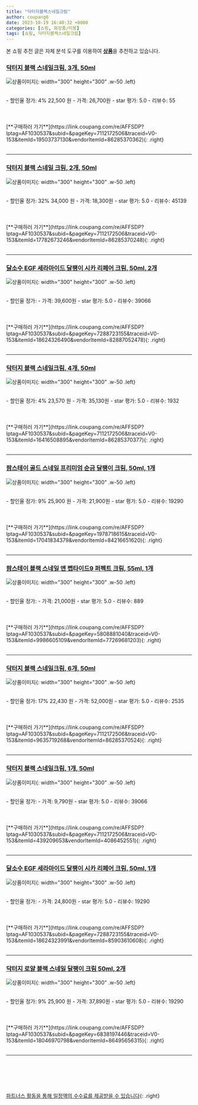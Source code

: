 ```yaml
---
title: "닥터지블랙스네일크림"
author: coupang6
date: 2023-10-19 16:40:32 +0800
categories: [쇼핑, 화장품/미용]
tags: [쇼핑, 닥터지블랙스네일크림]
---
```


본 쇼핑 추천 글은 자체 분석 도구를 이용하여 [**상품**](https://link.coupang.com/a/bao1ui)을 추천하고 있습니다.

### [닥터지 블랙 스네일크림, 3개, 50ml](https://link.coupang.com/re/AFFSDP?lptag=AF1030537&subid=&pageKey=7112172506&traceid=V0-153&itemId=19503737130&vendorItemId=86285370362)

![상품이미지](https://thumbnail9.coupangcdn.com/thumbnails/remote/230x230ex/image/retail/images/40fc048a-78fe-4d61-85b1-cc48d878ba0f6545159969151950245.png){: width="300" height="300" .w-50 .left}


<br>
- 할인율 정가: 4%  22,500   원
- 가격: 26,700원
- star 평가: 5.0
- 리뷰수: 55
<br>
<br>
<br>
<br>
[**구매하러 가기**](https://link.coupang.com/re/AFFSDP?lptag=AF1030537&subid=&pageKey=7112172506&traceid=V0-153&itemId=19503737130&vendorItemId=86285370362){: .right}
<br>
<br>

---

### [닥터지 블랙 스네일 크림, 2개, 50ml](https://link.coupang.com/re/AFFSDP?lptag=AF1030537&subid=&pageKey=7112172506&traceid=V0-153&itemId=17782673246&vendorItemId=86285370248)

![상품이미지](https://thumbnail6.coupangcdn.com/thumbnails/remote/230x230ex/image/retail/images/d0314271-7150-4d5b-b831-602a9f1ae4f38963328785700177971.png){: width="300" height="300" .w-50 .left}


<br>
- 할인율 정가: 32%  34,000   원
- 가격: 18,300원
- star 평가: 5.0
- 리뷰수: 45139
<br>
<br>
<br>
<br>
[**구매하러 가기**](https://link.coupang.com/re/AFFSDP?lptag=AF1030537&subid=&pageKey=7112172506&traceid=V0-153&itemId=17782673246&vendorItemId=86285370248){: .right}
<br>
<br>

---

### [달소수 EGF 세라마이드 달팽이 시카 리페어 크림, 50ml, 2개](https://link.coupang.com/re/AFFSDP?lptag=AF1030537&subid=&pageKey=7288723155&traceid=V0-153&itemId=18624326490&vendorItemId=82887052478)

![상품이미지](https://thumbnail8.coupangcdn.com/thumbnails/remote/230x230ex/image/vendor_inventory/cc73/8776af876ea137028e2f1530ee16ea43f87f2929ff6d9a3df5d6896667c4.jpg){: width="300" height="300" .w-50 .left}


<br>
- 할인율 정가: 
- 가격: 39,600원
- star 평가: 5.0
- 리뷰수: 39066
<br>
<br>
<br>
<br>
[**구매하러 가기**](https://link.coupang.com/re/AFFSDP?lptag=AF1030537&subid=&pageKey=7288723155&traceid=V0-153&itemId=18624326490&vendorItemId=82887052478){: .right}
<br>
<br>

---

### [닥터지 블랙 스네일크림, 4개, 50ml](https://link.coupang.com/re/AFFSDP?lptag=AF1030537&subid=&pageKey=7112172506&traceid=V0-153&itemId=16416508895&vendorItemId=86285370377)

![상품이미지](https://thumbnail10.coupangcdn.com/thumbnails/remote/230x230ex/image/retail/images/8f0d4cb9-7fba-45b8-8bbb-5022a13796ce4628401607876960725.png){: width="300" height="300" .w-50 .left}


<br>
- 할인율 정가: 4%  23,570   원
- 가격: 35,130원
- star 평가: 5.0
- 리뷰수: 1932
<br>
<br>
<br>
<br>
[**구매하러 가기**](https://link.coupang.com/re/AFFSDP?lptag=AF1030537&subid=&pageKey=7112172506&traceid=V0-153&itemId=16416508895&vendorItemId=86285370377){: .right}
<br>
<br>

---

### [팜스테이 골드 스네일 프리미엄 순금 달팽이 크림, 50ml, 1개](https://link.coupang.com/re/AFFSDP?lptag=AF1030537&subid=&pageKey=1978718615&traceid=V0-153&itemId=17041834379&vendorItemId=84216651620)

![상품이미지](https://thumbnail10.coupangcdn.com/thumbnails/remote/230x230ex/image/vendor_inventory/175d/d1e5cafb89e1ece1bb5811616f994699f486da0f0d53c86406fba6629971.jpg){: width="300" height="300" .w-50 .left}


<br>
- 할인율 정가: 9%  25,900   원
- 가격: 21,900원
- star 평가: 5.0
- 리뷰수: 19290
<br>
<br>
<br>
<br>
[**구매하러 가기**](https://link.coupang.com/re/AFFSDP?lptag=AF1030537&subid=&pageKey=1978718615&traceid=V0-153&itemId=17041834379&vendorItemId=84216651620){: .right}
<br>
<br>

---

### [팜스테이 블랙 스네일 앤 펩타이드9 퍼펙트 크림, 55ml, 1개](https://link.coupang.com/re/AFFSDP?lptag=AF1030537&subid=&pageKey=5808881040&traceid=V0-153&itemId=9986605109&vendorItemId=77269681203)

![상품이미지](https://thumbnail7.coupangcdn.com/thumbnails/remote/230x230ex/image/rs_quotation_api/mbomqnmq/89f5b1f8df72468aaf6febd17e59407d.jpg){: width="300" height="300" .w-50 .left}


<br>
- 할인율 정가: 
- 가격: 21,000원
- star 평가: 5.0
- 리뷰수: 889
<br>
<br>
<br>
<br>
[**구매하러 가기**](https://link.coupang.com/re/AFFSDP?lptag=AF1030537&subid=&pageKey=5808881040&traceid=V0-153&itemId=9986605109&vendorItemId=77269681203){: .right}
<br>
<br>

---

### [닥터지 블랙 스네일크림, 6개, 50ml](https://link.coupang.com/re/AFFSDP?lptag=AF1030537&subid=&pageKey=7112172506&traceid=V0-153&itemId=9635719268&vendorItemId=86285370524)

![상품이미지](https://thumbnail9.coupangcdn.com/thumbnails/remote/230x230ex/image/retail/images/6ffeef56-340f-4da3-97d6-e0196742f24a2815399788146053892.png){: width="300" height="300" .w-50 .left}


<br>
- 할인율 정가: 17%  22,430   원
- 가격: 52,000원
- star 평가: 5.0
- 리뷰수: 2535
<br>
<br>
<br>
<br>
[**구매하러 가기**](https://link.coupang.com/re/AFFSDP?lptag=AF1030537&subid=&pageKey=7112172506&traceid=V0-153&itemId=9635719268&vendorItemId=86285370524){: .right}
<br>
<br>

---

### [닥터지 블랙 스네일크림, 1개, 50ml](https://link.coupang.com/re/AFFSDP?lptag=AF1030537&subid=&pageKey=7112172506&traceid=V0-153&itemId=439209653&vendorItemId=4086452551)

![상품이미지](https://thumbnail6.coupangcdn.com/thumbnails/remote/230x230ex/image/product/image/vendoritem/2018/11/21/4086452551/1fab76b6-8afb-464b-8add-1e485bbac483.jpg){: width="300" height="300" .w-50 .left}


<br>
- 할인율 정가: 
- 가격: 9,790원
- star 평가: 5.0
- 리뷰수: 39066
<br>
<br>
<br>
<br>
[**구매하러 가기**](https://link.coupang.com/re/AFFSDP?lptag=AF1030537&subid=&pageKey=7112172506&traceid=V0-153&itemId=439209653&vendorItemId=4086452551){: .right}
<br>
<br>

---

### [달소수 EGF 세라마이드 달팽이 시카 리페어 크림, 50ml, 1개](https://link.coupang.com/re/AFFSDP?lptag=AF1030537&subid=&pageKey=7288723155&traceid=V0-153&itemId=18624323991&vendorItemId=85903610608)

![상품이미지](https://thumbnail9.coupangcdn.com/thumbnails/remote/230x230ex/image/vendor_inventory/dd2e/5f447110f103c84127a3dc04245da9003261f386ae39e80ea988675cd8b6.jpg){: width="300" height="300" .w-50 .left}


<br>
- 할인율 정가: 
- 가격: 24,800원
- star 평가: 5.0
- 리뷰수: 19290
<br>
<br>
<br>
<br>
[**구매하러 가기**](https://link.coupang.com/re/AFFSDP?lptag=AF1030537&subid=&pageKey=7288723155&traceid=V0-153&itemId=18624323991&vendorItemId=85903610608){: .right}
<br>
<br>

---

### [닥터지 로얄 블랙 스네일 달팽이 크림 50ml, 2개](https://link.coupang.com/re/AFFSDP?lptag=AF1030537&subid=&pageKey=6838197446&traceid=V0-153&itemId=18046970798&vendorItemId=86495656315)

![상품이미지](https://thumbnail7.coupangcdn.com/thumbnails/remote/230x230ex/image/vendor_inventory/e48e/67bd0a9743bda06b8bc3faabab0f8db0c426477a2ab6995d1fecc92b2206.jpg){: width="300" height="300" .w-50 .left}


<br>
- 할인율 정가: 9%  25,900   원
- 가격: 37,890원
- star 평가: 5.0
- 리뷰수: 19290
<br>
<br>
<br>
<br>
[**구매하러 가기**](https://link.coupang.com/re/AFFSDP?lptag=AF1030537&subid=&pageKey=6838197446&traceid=V0-153&itemId=18046970798&vendorItemId=86495656315){: .right}
<br>
<br>

---
<br><br><br><br><br> [파트너스 활동을 통해 일정액의 수수료를 제공받을 수 있습니다](https://link.coupang.com/a/bao1ui){: .right}